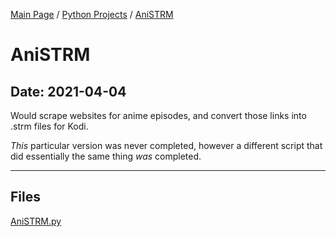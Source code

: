 [Main Page](/) / [Python Projects](/python) / [AniSTRM](/python/2020-11-11_Among_Us_Fake_Rich_Presence)

# AniSTRM

## Date: 2021-04-04

Would scrape websites for anime episodes, and convert those links into .strm files for Kodi.

*This* particular version was never completed, however a different script that did essentially the same thing *was* completed.

-----

## Files

[AniSTRM.py](AniSTRM.py)